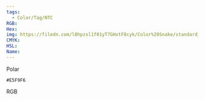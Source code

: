 ```yaml
---
tags:
  - Color/Tag/NTC
RGB:
Hex:
img: https://filedn.com/l0hpzxl1f01yT7GHxtF8cyk/Color%20Snake/standard_csv_to_svg/E5F9F6.svg
CMYK:
HSL:
Name:
---
```

Polar
```palette
#E5F9F6
```
RGB
